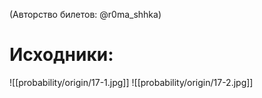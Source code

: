 (Авторство билетов: @r0ma_shhka)

# Исходники:
![[probability/origin/17-1.jpg]]
![[probability/origin/17-2.jpg]]